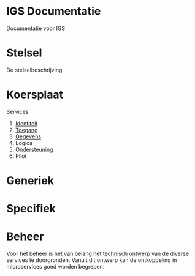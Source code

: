 # IGS Documentatie

 Documentatie voor IGS

# Stelsel

De stelselbeschrijving

# Koersplaat

Services

1. [Identiteit](beheer/identiteit.md)
2. [Toegang](beheer/toegang.md)
3. [Gegevens](beheer/gegevens.md)
4. Logica
5. Ondersteuning
6. Pilot

# Generiek

# Specifiek

# Beheer

Voor het beheer is het van belang het [technisch ontwerp](ontwerp/techniek.md) van de diverse services te doorgronden. Vanuit dit ontwerp kan de ontkoppeling in microservices goed worden begrepen.
